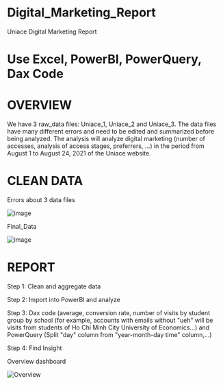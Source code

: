# Digital_Marketing_Report
Uniace Digital Marketing Report
# Use Excel, PowerBI, PowerQuery, Dax Code
# OVERVIEW
We have 3 raw_data files: Uniace_1, Uniace_2 and Uniace_3. The data files have many different errors and need to be edited and summarized before being analyzed. The analysis will analyze digital marketing (number of accesses, analysis of access stages, preferrers, ...) in the period from August 1 to August 24, 2021 of the Uniace website.
# CLEAN DATA
Errors about 3 data files

![image](https://github.com/user-attachments/assets/a9482987-5e60-4c0b-ab01-21c76715b0bd)

Final_Data

![image](https://github.com/user-attachments/assets/4bb58517-2c1a-4791-9cec-710a6a78f221)

# REPORT
Step 1: Clean and aggregate data

Step 2: Import into PowerBI and analyze

Step 3: Dax code (average, conversion rate, number of visits by student group by school (for example, accounts with emails without "ueh" will be visits from students of Ho Chi Minh City University of Economics...) and PowerQuery (Split "day" column from "year-month-day time" column,...)

Step 4: Find Insight

Overview dashboard

![Overview](https://github.com/user-attachments/assets/c30fe2f8-17c4-40b0-99a5-b584612b3010)

